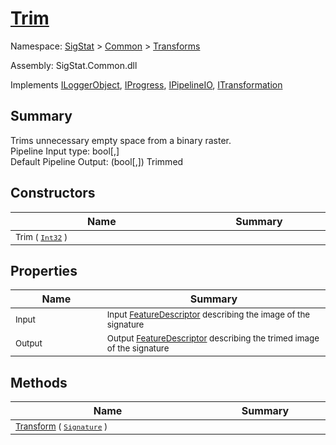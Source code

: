 # [Trim](./Trim.md)

Namespace: [SigStat]() > [Common](./../README.md) > [Transforms](./README.md)

Assembly: SigStat.Common.dll

Implements [ILoggerObject](./../ILoggerObject.md), [IProgress](./../Helpers/IProgress.md), [IPipelineIO](./../Pipeline/IPipelineIO.md), [ITransformation](./../ITransformation.md)

## Summary
Trims unnecessary empty space from a binary raster.  <br>Pipeline Input type: bool[,]<br>Default Pipeline Output: (bool[,]) Trimmed

## Constructors

| Name | Summary | 
| --- | --- | 
| <sub>Trim ( [`Int32`](https://docs.microsoft.com/en-us/dotnet/api/System.Int32) )</sub><img width=200/>  | <sub></sub><img width=200/>  | <br>


## Properties

| Name | Summary | 
| --- | --- | 
| <sub>Input</sub><img width=200/>  | <sub>Input [FeatureDescriptor](https://github.com/hargitomi97/sigstat/blob/master/docs/md/SigStat/Common/FeatureDescriptor.md) describing the image of the signature</sub><img width=200/>  | <br>
| <sub>Output</sub><img width=200/>  | <sub>Output [FeatureDescriptor](https://github.com/hargitomi97/sigstat/blob/master/docs/md/SigStat/Common/FeatureDescriptor.md) describing the trimed image of the signature</sub><img width=200/>  | <br>


## Methods

| Name | Summary | 
| --- | --- | 
| <sub>[Transform](./Methods/Trim-100663722.md) ( [`Signature`](./../Signature.md) )</sub><img width=200/>  | <sub></sub><img width=200/>  | <br>


